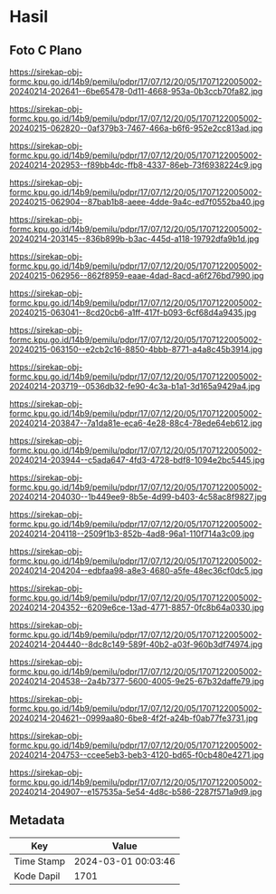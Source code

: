 # Hasil

## Foto C Plano

https://sirekap-obj-formc.kpu.go.id/14b9/pemilu/pdpr/17/07/12/20/05/1707122005002-20240214-202641--6be65478-0d11-4668-953a-0b3ccb70fa82.jpg

https://sirekap-obj-formc.kpu.go.id/14b9/pemilu/pdpr/17/07/12/20/05/1707122005002-20240215-062820--0af379b3-7467-466a-b6f6-952e2cc813ad.jpg

https://sirekap-obj-formc.kpu.go.id/14b9/pemilu/pdpr/17/07/12/20/05/1707122005002-20240214-202953--f89bb4dc-ffb8-4337-86eb-73f6938224c9.jpg

https://sirekap-obj-formc.kpu.go.id/14b9/pemilu/pdpr/17/07/12/20/05/1707122005002-20240215-062904--87bab1b8-aeee-4dde-9a4c-ed7f0552ba40.jpg

https://sirekap-obj-formc.kpu.go.id/14b9/pemilu/pdpr/17/07/12/20/05/1707122005002-20240214-203145--836b899b-b3ac-445d-a118-19792dfa9b1d.jpg

https://sirekap-obj-formc.kpu.go.id/14b9/pemilu/pdpr/17/07/12/20/05/1707122005002-20240215-062956--862f8959-eaae-4dad-8acd-a6f276bd7990.jpg

https://sirekap-obj-formc.kpu.go.id/14b9/pemilu/pdpr/17/07/12/20/05/1707122005002-20240215-063041--8cd20cb6-a1ff-417f-b093-6cf68d4a9435.jpg

https://sirekap-obj-formc.kpu.go.id/14b9/pemilu/pdpr/17/07/12/20/05/1707122005002-20240215-063150--e2cb2c16-8850-4bbb-8771-a4a8c45b3914.jpg

https://sirekap-obj-formc.kpu.go.id/14b9/pemilu/pdpr/17/07/12/20/05/1707122005002-20240214-203719--0536db32-fe90-4c3a-b1a1-3d165a9429a4.jpg

https://sirekap-obj-formc.kpu.go.id/14b9/pemilu/pdpr/17/07/12/20/05/1707122005002-20240214-203847--7a1da81e-eca6-4e28-88c4-78ede64eb612.jpg

https://sirekap-obj-formc.kpu.go.id/14b9/pemilu/pdpr/17/07/12/20/05/1707122005002-20240214-203944--c5ada647-4fd3-4728-bdf8-1094e2bc5445.jpg

https://sirekap-obj-formc.kpu.go.id/14b9/pemilu/pdpr/17/07/12/20/05/1707122005002-20240214-204030--1b449ee9-8b5e-4d99-b403-4c58ac8f9827.jpg

https://sirekap-obj-formc.kpu.go.id/14b9/pemilu/pdpr/17/07/12/20/05/1707122005002-20240214-204118--2509f1b3-852b-4ad8-96a1-110f714a3c09.jpg

https://sirekap-obj-formc.kpu.go.id/14b9/pemilu/pdpr/17/07/12/20/05/1707122005002-20240214-204204--edbfaa98-a8e3-4680-a5fe-48ec36cf0dc5.jpg

https://sirekap-obj-formc.kpu.go.id/14b9/pemilu/pdpr/17/07/12/20/05/1707122005002-20240214-204352--6209e6ce-13ad-4771-8857-0fc8b64a0330.jpg

https://sirekap-obj-formc.kpu.go.id/14b9/pemilu/pdpr/17/07/12/20/05/1707122005002-20240214-204440--8dc8c149-589f-40b2-a03f-960b3df74974.jpg

https://sirekap-obj-formc.kpu.go.id/14b9/pemilu/pdpr/17/07/12/20/05/1707122005002-20240214-204538--2a4b7377-5600-4005-9e25-67b32daffe79.jpg

https://sirekap-obj-formc.kpu.go.id/14b9/pemilu/pdpr/17/07/12/20/05/1707122005002-20240214-204621--0999aa80-6be8-4f2f-a24b-f0ab77fe3731.jpg

https://sirekap-obj-formc.kpu.go.id/14b9/pemilu/pdpr/17/07/12/20/05/1707122005002-20240214-204753--ccee5eb3-beb3-4120-bd65-f0cb480e4271.jpg

https://sirekap-obj-formc.kpu.go.id/14b9/pemilu/pdpr/17/07/12/20/05/1707122005002-20240214-204907--e157535a-5e54-4d8c-b586-2287f571a9d9.jpg


## Metadata

| Key        | Value               |
| ---------- | ------------------- |
| Time Stamp | 2024-03-01 00:03:46 |
| Kode Dapil | 1701                |



